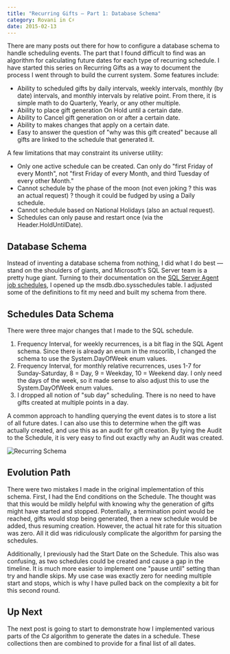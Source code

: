 ```yaml
---
title: "Recurring Gifts — Part 1: Database Schema"
category: Rovani in C♯
date: 2015-02-13
---
```


There are many posts out there for how to configure a database schema to handle scheduling events. The part that I found difficult to find was an algorithm for calculating future dates for each type of recurring schedule. I have started this series on Recurring Gifts as a way to document the process I went through to build the current system. Some features include:

- Ability to scheduled gifts by daily intervals, weekly intervals, monthly (by date) intervals, and monthly intervals by relative point. From there, it is simple math to do Quarterly, Yearly, or any other multiple.
- Ability to place gift generation On Hold until a certain date.
- Ability to Cancel gift generation on or after a certain date.
- Ability to makes changes that apply on a certain date.
- Easy to answer the question of "why was this gift created" because all gifts are linked to the schedule that generated it.


A few limitations that may constraint its universe utility:

- Only one active schedule can be created. Can only do "first Friday of every Month", not "first Friday of every Month, and third Tuesday of every other Month."
- Cannot schedule by the phase of the moon (not even joking ? this was an actual request) ? though it could be fudged by using a Daily schedule.
- Cannot schedule based on National Holidays (also an actual request).
- Schedules can only pause and restart once (via the Header.HoldUntilDate).

## Database Schema

Instead of inventing a database schema from nothing, I did what I do best — stand on the shoulders of giants, and Microsoft's SQL Server team is a pretty huge giant. Turning to their documentation on the [SQL Server Agent job schedules](https://msdn.microsoft.com/en-us/library/ms178644.aspx), I opened up the msdb.dbo.sysschedules table. I adjusted some of the definitions to fit my need and built my schema from there.

## Schedules Data Schema

There were three major changes that I made to the SQL schedule.

1. Frequency Interval, for weekly recurrences, is a bit flag in the SQL Agent schema. Since there is already an enum in the mscorlib, I changed the schema to use the System.DayOfWeek enum values.
1. Frequency Interval, for monthly relative recurrences, uses 1-7 for Sunday-Saturday, 8 = Day, 9 = Weekday, 10 = Weekend day. I only need the days of the week, so it made sense to also adjust this to use the System.DayOfWeek enum values.
1. I dropped all notion of "sub day" scheduling. There is no need to have gifts created at multiple points in a day.

A common approach to handling querying the event dates is to store a list of all future dates. I can also use this to determine when
the gift was actually created, and use this as an audit for gift creation. By tying the Audit to the Schedule, it is very easy to find
out exactly why an Audit was created.

![Recurring Schema](/images/recurring-schema.png)

## Evolution Path

There were two mistakes I made in the original implementation of this schema. First, I had the End conditions on the Schedule. The thought was that this would be mildly helpful with knowing why the generation of gifts might have started and stopped. Potentially, a termination point would be reached, gifts would stop being generated, then a new schedule would be added, thus resuming creation. However, the actual hit rate for this situation was zero. All it did was ridiculously complicate the algorithm for parsing the schedules.

Additionally, I previously had the Start Date on the Schedule. This also was confusing, as two schedules could be created and cause a gap in the timeline. It is much more easier to implement one "pause until" setting than try and handle skips. My use case was exactly zero for needing multiple start and stops, which is why I have pulled back on the complexity a bit for this second round.

## Up Next

The next post is going to start to demonstrate how I implemented various parts of the C♯ algorithm to generate the dates in a schedule. These collections then are combined to provide for a final list of all dates.